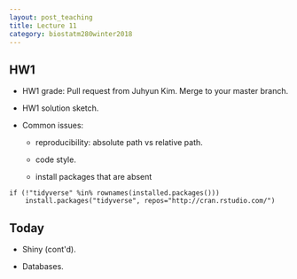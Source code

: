 ```yaml
---
layout: post_teaching
title: Lecture 11
category: biostatm280winter2018
---
```


## HW1

* HW1 grade: Pull request from Juhyun Kim. Merge to your master branch.

* HW1 solution sketch.

* Common issues:

    * reproducibility: absolute path vs relative path.
    
    * code style.
    
    * install packages that are absent
```{r}
if (!"tidyverse" %in% rownames(installed.packages()))  
    install.packages("tidyverse", repos="http://cran.rstudio.com/")
```
    
## Today

* Shiny (cont'd).

* Databases.